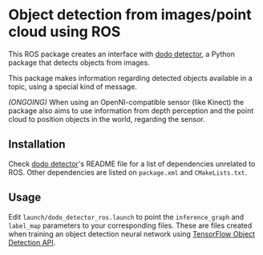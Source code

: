 # Object detection from images/point cloud using ROS

This ROS package creates an interface with [dodo detector](https://gitlab.com/douglasrizzo/dodo_detector), a Python package that detects objects from images.

This package makes information regarding detected objects available in a topic, using a special kind of message. 

_(ONGOING)_ When using an OpenNI-compatible sensor (like Kinect) the package also aims to use information from depth perception and the point cloud to position objects in the world, regarding the sensor.

## Installation

Check [dodo detector](https://gitlab.com/douglasrizzo/dodo_detector)'s README file for a list of dependencies unrelated to ROS. Other dependencies are listed on `package.xml` and `CMakeLists.txt`.

## Usage

Edit `launch/dodo_detector_ros.launch` to point the `inference_graph` and `label_map` parameters to your corresponding files. These are files created when training an object detection neural network using [TensorFlow Object Detection API](https://github.com/tensorflow/models/tree/master/research/object_detection).